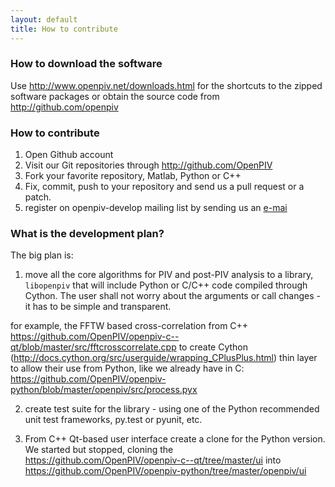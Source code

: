```yaml
---
layout: default
title: How to contribute
---
```




### How to download the software 
Use <http://www.openpiv.net/downloads.html> for the shortcuts to the zipped software packages or obtain the source code from <http://github.com/openpiv>

### How to contribute
1. Open Github account 
2. Visit our Git repositories through <http://github.com/OpenPIV>
3. Fork your favorite repository, Matlab, Python or C++
4. Fix, commit, push to your repository and send us a pull request or a patch.  
5. register on openpiv-develop mailing list by sending us an [e-mai](mailto:openpiv2008@gmail.com)


### What is the development plan? 

The big plan is:

1. move all the core algorithms for PIV and post-PIV analysis to a library, `libopenpiv` that will include Python or C/C++ code compiled through Cython. The user shall not worry about the arguments or call changes - it has to be simple and transparent.

for example, the FFTW based cross-correlation from C++ 
https://github.com/OpenPIV/openpiv-c--qt/blob/master/src/fftcrosscorrelate.cpp
to create Cython (http://docs.cython.org/src/userguide/wrapping_CPlusPlus.html) thin layer to allow their use from Python, like we already have in C: 
https://github.com/OpenPIV/openpiv-python/blob/master/openpiv/src/process.pyx

2. create test suite for the library - using one of the Python recommended unit test frameworks, py.test or pyunit, etc. 

3. From C++ Qt-based user interface create a clone for the Python version. We started but stopped, cloning the 
https://github.com/OpenPIV/openpiv-c--qt/tree/master/ui into https://github.com/OpenPIV/openpiv-python/tree/master/openpiv/ui
